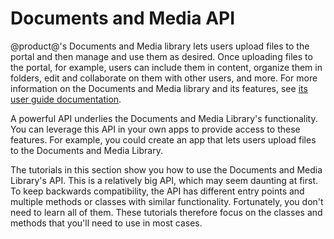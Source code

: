 # Documents and Media API [](id=documents-and-media-api)

@product@'s Documents and Media library lets users upload files to the portal 
and then manage and use them as desired. Once uploading files to the portal, for 
example, users can include them in content, organize them in folders, edit and 
collaborate on them with other users, and more. For more information on the 
Documents and Media library and its features, see 
[its user guide documentation](/discover/portal/-/knowledge_base/7-1/managing-documents-and-media). 

A powerful API underlies the Documents and Media Library's functionality. You 
can leverage this API in your own apps to provide access to these features. For 
example, you could create an app that lets users upload files to the Documents 
and Media Library. 

The tutorials in this section show you how to use the Documents and Media 
Library's API. This is a relatively big API, which may seem daunting at first. 
To keep backwards compatibility, the API has different entry points and multiple 
methods or classes with similar functionality. Fortunately, you don't need to 
learn all of them. These tutorials therefore focus on the classes and methods 
that you'll need to use in most cases. 


